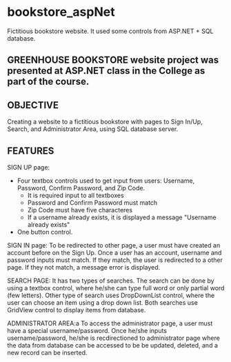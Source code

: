 # bookstore_aspNet
Fictitious bookstore website. It used some controls from ASP.NET + SQL database.

## GREENHOUSE BOOKSTORE website project was presented at ASP.NET class in the College as part of the course.

## OBJECTIVE 
Creating a website to a fictitious bookstore with pages to Sign In/Up, Search, and Administrator Area, using SQL database server.

## FEATURES

SIGN UP page:
* Four textbox controls used to get input from users: Username, Password, Confirm Password, and Zip Code.
  - It is required input to all textboxes
  - Password and Confirm Password must match
  - Zip Code must have five characteres
  - If a username already exists, it is displayed a message "Username already exists"
* One button control.

SIGN IN page:
To be redirected to other page, a user must have created an account before on the Sign Up. Once a user has an account, username and password inputs must match. If they match, the user is redirected to a other page. If they not match, a message error is displayed.

SEARCH PAGE: 
It has two types of searches. The search can be done by using a textbox control, where he/she can type full word or only partial word (few letters). Other type of search uses DropDownList control, where the user can choose an item using a drop down list. Both searches use GridView control to display items from database.

ADMINISTRATOR AREA:a
To access the administrator page, a user must have a special username/password. Once he/she inputs username/password, he/she is recdirectioned to administrator page where the data from database can be accessed to be be updated, deleted, and a new record can be inserted.
